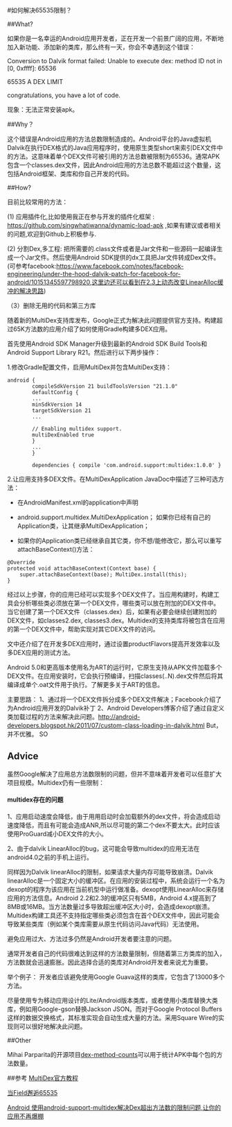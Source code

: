#如何解决65535限制？

##What?

如果你是一名幸运的Android应用开发者，正在开发一个前景广阔的应用，不断地加入新功能、添加新的类库，那么终有一天，你会不幸遇到这个错误：

Conversion to Dalvik format failed: Unable to execute dex: method ID not in [0, 0xffff]: 65536

65535 A DEX LIMIT

congratulations, you have a lot of code.

现象：无法正常安装apk。

##Why？

这个错误是Android应用的方法总数限制造成的。Android平台的Java虚拟机Dalvik在执行DEX格式的Java应用程序时，使用原生类型short来索引DEX文件中的方法。这意味着单个DEX文件可被引用的方法总数被限制为65536。通常APK包含一个classes.dex文件，因此Android应用的方法总数不能超过这个数量，这包括Android框架、类库和你自己开发的代码。

##How?

目前比较常用的方法：

(1) 应用插件化,比如使用我正在参与开发的插件化框架 : https://github.com/singwhatiwanna/dynamic-load-apk ,如果有建议或者相关的问题,欢迎到Github上积极参与. 

(2) 分割Dex,多工程: 把所需要的.class文件或者是Jar文件和一些源码一起编译生成一个Jar文件。然后使用Android SDK提供的dx工具把Jar文件转成Dex文件。(可参考facebook:https://www.facebook.com/notes/facebook-engineering/under-the-hood-dalvik-patch-for-facebook-for-android/10151345597798920,这里边还可以看到在2.3上动态改变LinearAlloc缓冲的解决思路) 

（3）删除无用的代码和第三方库

随着新的MultiDex支持库发布，Google正式为解决此问题提供官方支持。构建超过65K方法数的应用介绍了如何使用Gradle构建多DEX应用。

首先使用Android SDK Manager升级到最新的Android SDK Build Tools和Android Support Library R21。然后进行以下两步操作：

1.修改Gradle配置文件，启用MultiDex并包含MultiDex支持：

```
android { 
		compileSdkVersion 21 buildToolsVersion "21.1.0"
		defaultConfig {
    	...
    	minSdkVersion 14
    	targetSdkVersion 21
    	...

    	// Enabling multidex support.
    	multiDexEnabled true
		}
		...
		}

		dependencies { compile 'com.android.support:multidex:1.0.0' } 
```		
		
2.让应用支持多DEX文件。在MultiDexApplication JavaDoc中描述了三种可选方法：

* 在AndroidManifest.xml的application中声明
* android.support.multidex.MultiDexApplication；
如果你已经有自己的Application类，让其继承MultiDexApplication；

* 如果你的Application类已经继承自其它类，你不想/能修改它，那么可以重写attachBaseContext()方法：

```
@Override 
protected void attachBaseContext(Context base) {
    super.attachBaseContext(base); MultiDex.install(this);
}
```
经过以上步骤，你的应用已经可以实现多个DEX文件了。当应用构建时，构建工具会分析哪些类必须放在第一个DEX文件，哪些类可以放在附加的DEX文件中。当它创建了第一个DEX文件（classes.dex）后，如果有必要会继续创建附加的DEX文件，如classes2.dex, classes3.dex。Multidex的支持类库将被包含在应用的第一个DEX文件中，帮助实现对其它DEX文件的访问。

文中还介绍了在开发多DEX应用时，通过设置productFlavors提高开发效率以及多DEX应用的测试方法。

Android 5.0和更高版本使用名为ART的运行时，它原生支持从APK文件加载多个DEX文件。在应用安装时，它会执行预编译，扫描classes(..N).dex文件然后将其编译成单个.oat文件用于执行。了解更多关于ART的信息。

主要思路：
1、通过将一个DEX文件拆分成多个DEX文件解决；Facebook介绍了为Android应用开发的Dalvik补丁
2、Android Developers博客介绍了通过自定义类加载过程的方法来解决此问题。http://android-developers.blogspot.hk/2011/07/custom-class-loading-in-dalvik.html
But，并不优雅。
SO

## Advice

虽然Google解决了应用总方法数限制的问题，但并不意味着开发者可以任意扩大项目规模。Multidex仍有一些限制：

#### multidex存在的问题

1、应用启动速度会降低，由于用用启动时会加载额外的dex文件，将会造成启动速度降低，而且有可能会造成ANR,所以尽可能的第二个dex不要太大。此时应该使用ProGuard减小DEX文件的大小。

2、由于dalvik LinearAlloc的bug，这可能会导致multidex的应用无法在android4.0之前的手机上运行。

同样因为Dalvik linearAlloc的限制，如果请求大量内存可能导致崩溃。Dalvik linearAlloc是一个固定大小的缓冲区。在应用的安装过程中，系统会运行一个名为dexopt的程序为该应用在当前机型中运行做准备。dexopt使用LinearAlloc来存储应用的方法信息。Android 2.2和2.3的缓冲区只有5MB，Android 4.x提高到了8MB或16MB。当方法数量过多导致超出缓冲区大小时，会造成dexopt崩溃。
Multidex构建工具还不支持指定哪些类必须包含在首个DEX文件中，因此可能会导致某些类库（例如某个类库需要从原生代码访问Java代码）无法使用。

避免应用过大、方法过多仍然是Android开发者要注意的问题。

通常开发者自己的代码很难达到这样的方法数量限制，但随着第三方类库的加入，方法数就会迅速膨胀。因此选择合适的类库对Android开发者来说尤为重要。

举个例子：
开发者应该避免使用Google Guava这样的类库，它包含了13000多个方法。

尽量使用专为移动应用设计的Lite/Android版本类库，或者使用小类库替换大类库，例如用Google-gson替换Jackson JSON。而对于Google Protocol Buffers这样的数据交换格式，其标准实现会自动生成大量的方法。采用Square Wire的实现则可以很好地解决此问题。

##Other

Mihai Parparita的开源项目[dex-method-counts](https://github.com/mihaip/dex-method-counts)可以用于统计APK中每个包的方法数量。

##参考
[MultiDex官方教程](https://developer.android.com/studio/build/multidex.html)

[当Field邂逅65535](http://jiajixin.cn/2015/10/21/field-65535/)

[Android 使用android-support-multidex解决Dex超出方法数的限制问题,让你的应用不再爆棚](http://blog.csdn.net/t12x3456/article/details/40837287)

[](http://www.jianshu.com/p/d2d6e87e5a42)
